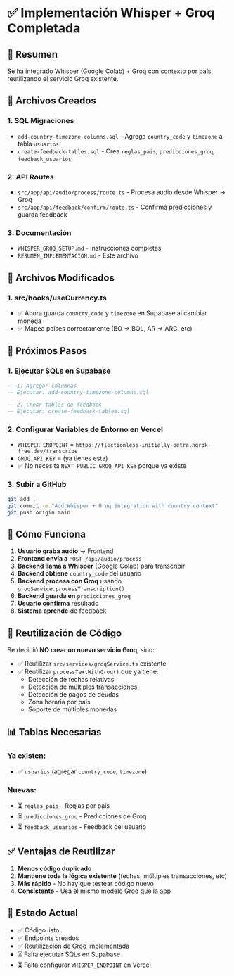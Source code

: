 # ✅ Implementación Whisper + Groq Completada

## 📝 Resumen

Se ha integrado Whisper (Google Colab) + Groq con contexto por país, reutilizando el servicio Groq existente.

## 📂 Archivos Creados

### 1. **SQL Migraciones**
- `add-country-timezone-columns.sql` - Agrega `country_code` y `timezone` a tabla `usuarios`
- `create-feedback-tables.sql` - Crea `reglas_pais`, `predicciones_groq`, `feedback_usuarios`

### 2. **API Routes**
- `src/app/api/audio/process/route.ts` - Procesa audio desde Whisper → Groq
- `src/app/api/feedback/confirm/route.ts` - Confirma predicciones y guarda feedback

### 3. **Documentación**
- `WHISPER_GROQ_SETUP.md` - Instrucciones completas
- `RESUMEN_IMPLEMENTACION.md` - Este archivo

## 🔧 Archivos Modificados

### 1. **src/hooks/useCurrency.ts**
- ✅ Ahora guarda `country_code` y `timezone` en Supabase al cambiar moneda
- ✅ Mapea países correctamente (BO → BOL, AR → ARG, etc)

## 🚀 Próximos Pasos

### 1. Ejecutar SQLs en Supabase
```sql
-- 1. Agregar columnas
-- Ejecutar: add-country-timezone-columns.sql

-- 2. Crear tablas de feedback
-- Ejecutar: create-feedback-tables.sql
```

### 2. Configurar Variables de Entorno en Vercel
- `WHISPER_ENDPOINT` = `https://flectionless-initially-petra.ngrok-free.dev/transcribe`
- `GROQ_API_KEY` = (ya tienes esta)
- ✅ No necesita `NEXT_PUBLIC_GROQ_API_KEY` porque ya existe

### 3. Subir a GitHub
```bash
git add .
git commit -m "Add Whisper + Groq integration with country context"
git push origin main
```

## 🎯 Cómo Funciona

1. **Usuario graba audio** → Frontend
2. **Frontend envía a** `POST /api/audio/process`
3. **Backend llama a Whisper** (Google Colab) para transcribir
4. **Backend obtiene** `country_code` del usuario
5. **Backend procesa con Groq** usando `groqService.processTranscription()`
6. **Backend guarda en** `predicciones_groq`
7. **Usuario confirma** resultado
8. **Sistema aprende** de feedback

## 🔄 Reutilización de Código

Se decidió **NO crear un nuevo servicio Groq**, sino:
- ✅ Reutilizar `src/services/groqService.ts` existente
- ✅ Reutilizar `processTextWithGroq()` que ya tiene:
  - Detección de fechas relativas
  - Detección de múltiples transacciones
  - Detección de pagos de deudas
  - Zona horaria por país
  - Soporte de múltiples monedas

## 📊 Tablas Necesarias

### Ya existen:
- ✅ `usuarios` (agregar `country_code`, `timezone`)

### Nuevas:
- ⏳ `reglas_pais` - Reglas por país
- ⏳ `predicciones_groq` - Predicciones de Groq
- ⏳ `feedback_usuarios` - Feedback del usuario

## ✅ Ventajas de Reutilizar

1. **Menos código duplicado**
2. **Mantiene toda la lógica existente** (fechas, múltiples transacciones, etc)
3. **Más rápido** - No hay que testear código nuevo
4. **Consistente** - Usa el mismo modelo Groq que la app

## 🎉 Estado Actual

- ✅ Código listo
- ✅ Endpoints creados
- ✅ Reutilización de Groq implementada
- ⏳ Falta ejecutar SQLs en Supabase
- ⏳ Falta configurar `WHISPER_ENDPOINT` en Vercel


